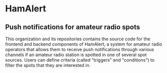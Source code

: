 # HamAlert
## Push notifications for amateur radio spots

This organization and its repositories contains the source code for the frontend and backend components of HamAlert, a system for amateur radio operators that allows them to receive push notifications through various channels if an amateur radio station is spotted in one of several spot sources. Users can define criteria (called "triggers" and "conditions") to filter the spots that they are interested in.

